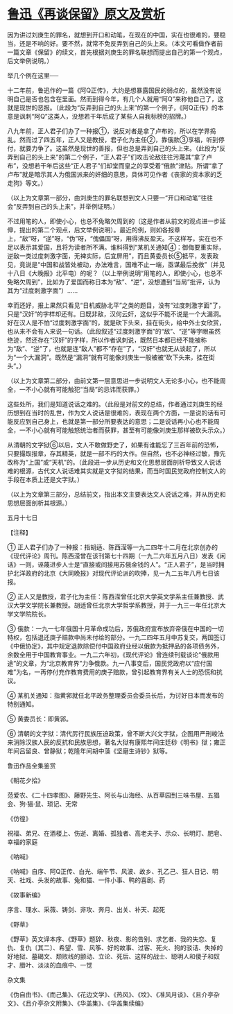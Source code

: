 # [鲁迅《再谈保留》原文及赏析](https://www.vrrw.net/wx/7940.html)

因为讲过刘庚生的罪名，就想到开口和动笔，在现在的中国，实在也很难的，要稳当，还是不响的好。要不然，就常不免反弄到自己的头上来。（本文可看做作者前一篇文章《保留》的续文，首先根据刘庚生的罪名联想而提出自己的第一个观点，后文举例说明。）

举几个例在这里──

十二年前，鲁迅作的一篇《阿Q正传》，大约是想暴露国民的弱点的，虽然没有说明自己是否也包含在里面。然而到得今年，有几个人就用“阿Q”来称他自己了，这就是现世的恶报。（此段为“反弄到自己的头上来”的第一个例子，《阿Q正传》的本意是讽刺“阿Q”这类人，没想若干年后成了某些人自我标榜的招牌。）



八九年前，正人君子们办了一种报①，说反对者是拿了卢布的，所以在学界捣乱。然而过了四五年，正人又是教授，君子化为主任②，靠俄款③享福，听到停付，就要力争了。这虽然是现世的善报，但也总是弄到自己的头上来。（此段为“反弄到自己的头上来”的第二个例子，“正人君子”们攻击论敌往往污蔑其“拿了卢布”，没想若干年后这些“正人君子”们却堂而皇之的享受着“俄款”津贴。所谓“拿了卢布”就是暗示其人为俄国派来的奸细的意思，具体可见作者《丧家的资本家的乏走狗》等文。）

（以上为文章第一部分，由刘庚生的罪名联想到文人只要一“开口和动笔”往往会“反弄到自己的头上来”，并举例证明。）

不过用笔的人，即使小心，也总不免略欠周到的（这是作者从前文的观点进一步延伸，提出的第二个观点，后文举例说明）。最近的例，则如各报章上，“敌”呀，“逆”呀，“伪”呀，“傀儡国”呀，用得沸反盈天。不这样写，实在也不足以表示其爱国，且将为读者所不满。谁料得到“某机关通知④：御侮要重实际，逆敌一类过度刺激字面，无裨实际，后宜屏用”，而且黄委员长⑤抵平，发表政见，竟说是“中国和战皆处被动，办法难言，国难不止一端，亟谋最后挽救”（并见十八日《大晚报》北平电）的呢？（以上举例说明“用笔的人，即使小心，也总不免略欠周到”，比如为了爱国而称日本为“敌”、“逆”，没想遭到“当局”批评，认为其为“过度刺激字面”）……

幸而还好，报上果然只看见“日机威胁北平”之类的题目，没有“过度刺激字面”了，只是“汉奸”的字样却还有。日既非敌，汉何云奸，这似乎不能不说是一个大漏洞。好在汉人是不怕“过度刺激字面”的，就是砍下头来，挂在街头，给中外士女欣赏，也从来不会有人来说一句话。（此段叙述“过度刺激字面”的“敌”、“逆”等字眼虽然绝迹，然还存在“汉奸”的字样，所以作者讽刺说，既然日本都已经不能被称为“敌”、“逆”了，也就是连“敌人”都不“存在”了，“汉奸”也就无从谈起了，所以为“一个大漏洞”。既然是“漏洞”就有可能像刘庚生一般被被“砍下头来，挂在街头”。）

（以上为文章第二部分，由前文第一层意思进一步说明文人无论多小心，也不能周全，一不小心就有可能触犯“当局”的忌讳而获罪。）

这些处所，我们是知道说话之难的。（此段是对前文的总结，作者通过刘庚生的经历想到在当时的乱世，作为文人说话是很难的，表现在两个方面，一是说的话有可能反应到自己身上，也就是第一部分所要表达的意思；二是说话再小心也不能周全，一不小心就有可能触怒统治者而获罪，甚至有可能像刘庚生那样被砍头示众。）

从清朝的文字狱⑥以后，文人不敢做野史了，如果有谁能忘了三百年前的恐怖，只要撮取报章，存其精英，就是一部不朽的大作。但自然，也不必神经过敏，豫先改称为“上国”或“天机”的。（此段进一步从历史和文化思想层面剖析导致文人说话难的根源，古代文人说话难其实就是文字狱的结果，而当时国民党政府控制文人的手段在本质上还是文字狱。）

（以上为文章第三部分，总结前文，指出本文主要表达文人说话之难，并从历史和思想层面剖析其根源。）

五月十七日





【注释】

① 正人君子们办了一种报：指胡适、陈西滢等一九二四年十二月在北京创办的《现代评论》周刊。陈西滢曾在该刊第七十四期（一九二六年五月八日）发表《闲话》一则，诬蔑进步人士是“直接或间接用苏俄金钱的人”。“正人君子”，是当时拥护北洋政府的北京《大同晚报》对现代评论派的吹捧，见一九二五年八月七日该报。

② 正人又是教授，君子化为主任：陈西滢曾任北京大学英文学系主任兼教授、武汉大学文学院长兼教授。胡适曾任北京大学哲学系教授，并于一九三一年任北京大学文学院院长。

③ 俄款：一九一七年俄国十月革命成功后，苏俄政府宣布放弃帝俄在中国的一切特权，包括退还庚子赔款中尚未付给的部分。一九二四年五月中苏复交，两国签订《中俄协定》，其中规定退款除偿付中国政府业经以俄款为抵押品的各项债务外，余数全用于中国教育事业。一九二六年初，《现代评论》曾连续刊载谈论“俄款用途”的文章，为“北京教育界”力争俄款。九一八事变后，国民党政府以“应付国难”为名，一再停付充作教育费用的庚子赔款，曾引起教育界有关人士的恐慌和抗议。

④ 某机关通知：指黄郛就任北平政务整理委员会委员长后，为讨好日本而发布的特别通知。

⑤ 黄委员长：即黄郛。

⑥ 清朝的文字狱：清代厉行民族压迫政策，曾不断大兴文字狱，企图用严刑峻法来消除汉族人民的反抗和民族思想，著名大狱有康熙年间庄廷桫《明书》狱；雍正年间吕留良、曾静狱；乾隆年间胡中藻《坚磨生诗钞》狱等。

鲁迅作品全集鉴赏

《朝花夕拾》

范爱农、《二十四孝图》、藤野先生、阿长与山海经、从百草园到三味书屋、五猖会、狗·猫·鼠、琐记、无常

《仿徨》

祝福、弟兄、在酒楼上、伤逝、离婚、孤独者、高老夫子、示众、长明灯、肥皂、幸福的家庭

《呐喊》

《呐喊》自序、阿Q正传、白光、端午节、风波、故乡、孔乙己、狂人日记、明天、社戏、头发的故事、兔和猫、一件小事、鸭的喜剧、药

《故事新编》

序言、理水、采薇、铸剑、非攻、奔月、出关、补天、起死

《野草》

《野草》英文译本序、《野草》题辞、秋夜、影的告别、求乞者、我的失恋、复仇、复仇〔其二〕、希望、雪、风筝、好的故事、过客、死火、狗的驳诘、失掉的好地狱、墓碣文、颓败线的颤动、立论、死后、这样的战士、聪明人和傻子和奴才、腊叶、淡淡的血痕中、一觉

杂文集

《伪自由书》、《而己集》、《花边文学》、《热风》、《坟》、《准风月谈》、《且介亭杂文》、《且介亭杂文附集》、《华盖集》、《华盖集续编》

